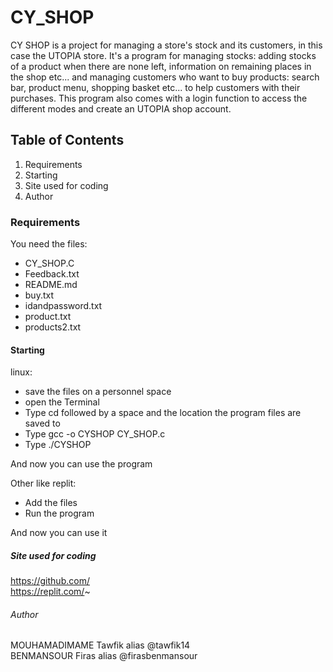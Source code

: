# CY_SHOP
CY SHOP is a project for managing a store's stock and its customers, in this case the UTOPIA store.
It's a program for managing stocks: adding stocks of a product when there are none left, information on remaining places in the shop etc... and managing customers who want to buy products: search bar, product menu, shopping basket etc... to help customers with their purchases. 
This program also comes with a login function to access the different modes and create an UTOPIA shop account.  
## Table of Contents
1. Requirements
2. Starting
3. Site used for coding
4. Author

### Requirements
You need the files:
- CY_SHOP.C
- Feedback.txt
- README.md
- buy.txt
- idandpassword.txt
- product.txt
- products2.txt


#### Starting
linux: 
- save the files on a personnel space
- open the Terminal
- Type cd followed by a space and the location the program files are saved to
- Type gcc -o CYSHOP CY_SHOP.c
- Type ./CYSHOP  
 
 And now you can use the program

 Other like replit:
- Add the files
- Run the program  
 
 And now you can use it

##### Site used for coding

 https://github.com/  
 https://replit.com/~

###### Author
MOUHAMADIMAME Tawfik alias @tawfik14  
BENMANSOUR Firas alias @firasbenmansour

